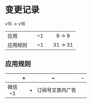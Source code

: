 # 变更记录

v15 -> v16

||||||
|-|:-:|:-:|:-:|:-:|
|应用||~1||9 -> 9|
|应用规则||~1||31 -> 31|

## 应用规则

||+|~|-|
|:-:|-|-|-|
|微信<br>~1||<li>订阅号文章内广告||
